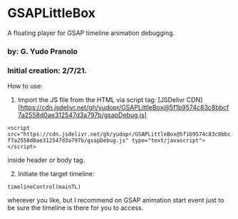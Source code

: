 # GSAPLittleBox
A floating player for GSAP timeline animation debugging.
 
### by: G. Yudo Pranolo
### Initial creation: 2/7/21.


How to use:
1. Import the JS file from the HTML via script tag:
[JSDelivr CDN][https://cdn.jsdelivr.net/gh/yudopr/GSAPLittleBox@5f1b9574c83c8bbcf7a2558d0ae312547d3a797b/gsapDebug.js]

`<script src="https://cdn.jsdelivr.net/gh/yudopr/GSAPLittleBox@5f1b9574c83c8bbcf7a2558d0ae312547d3a797b/gsapDebug.js" type="text/javascript"></script>`

inside header or body tag.

2. Initiate the target timeline:

`timelineControl(mainTL)`

wherever you like, but I recommend on GSAP animation start event just to be sure the timeline is there for you to access.
